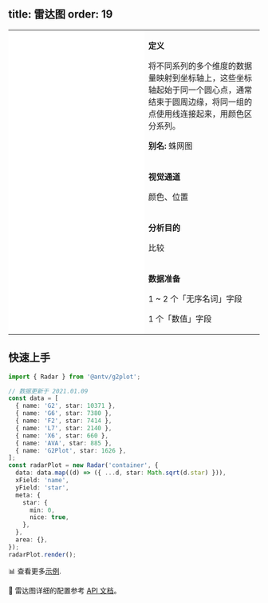 

## title: 雷达图&#xA;order: 19

<div class="manual-docs">

 <div data-card-type="block" data-lake-card="table" id="pLwYV" class="">
    <table class="lake-table" style="width: 100%; outline: none; border-collapse: collapse;">
      <colgroup>
        <col width="425" span="1">
        <col width="340" span="1">
      </colgroup>
      <tbody>
        <tr style="height: 33px;">
          <td colspan="1" rowspan="4" style="background:#fff">
            <playground path='more-plots/radar/demo/basic.ts' rid='rect1'></playground>
          </td>
          <td class="style1">
          <p><strong>定义</strong></p>
            <p><span class="lake-fontsize-12">将不同系列的多个维度的数据量映射到坐标轴上，这些坐标轴起始于同一个圆心点，通常结束于圆周边缘，将同一组的点使用线连接起来，用颜色区分系列。</span></p>
            <p><strong>别名: </strong><span class="lake-fontsize-12">蛛网图</span></p>
          </td>
        </tr>
        <tr style="height: 33px;">
          <td class="style1">
            <p><strong>视觉通道</strong></p>
            <p><span class="lake-fontsize-12">颜色、位置</span></p>
          </td>
        </tr>
        <tr style="height: 33px;">
          <td colspan="1">
            <p><strong>分析目的</strong></p>
            <p><span class="lake-fontsize-12">比较</span></p>
          </td>
        </tr>
        <tr style="height: 33px;">
          <td colspan="1">
            <p><strong>数据准备</strong></p>
               <p><span class="lake-fontsize-12">1 ~ 2 个「无序名词」字段</span></p>
            <p><span class="lake-fontsize-12">1 个「数值」字段</span></p>
          </td>
        </tr>
      </tbody>
    </table>
  </div>

## 快速上手

<div class='sign'>

```ts
import { Radar } from '@antv/g2plot';

// 数据更新于 2021.01.09
const data = [
  { name: 'G2', star: 10371 },
  { name: 'G6', star: 7380 },
  { name: 'F2', star: 7414 },
  { name: 'L7', star: 2140 },
  { name: 'X6', star: 660 },
  { name: 'AVA', star: 885 },
  { name: 'G2Plot', star: 1626 },
];
const radarPlot = new Radar('container', {
  data: data.map((d) => ({ ...d, star: Math.sqrt(d.star) })),
  xField: 'name',
  yField: 'star',
  meta: {
    star: {
      min: 0,
      nice: true,
    },
  },
  area: {},
});
radarPlot.render();
```

</div>

📊 查看更多<a href="/zh/examples/more-plots/radar" target='blank'>示例</a>.

🎨 雷达图详细的配置参考 [API 文档](/zh/docs/api/plots/radar)。

</div>
